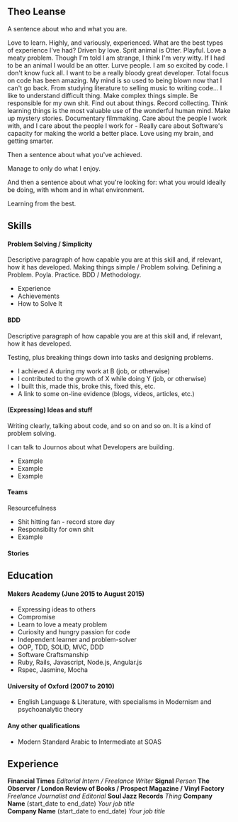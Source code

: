 ## Theo Leanse

A sentence about who and what you are.

  Love to learn.
  Highly, and variously, experienced.
  What are the best types of experience I've had?
  Driven by love.
  Sprit animal is Otter.
  Playful.
  Love a meaty problem.
  Though I'm told I am strange, I think I'm very witty.
  If I had to be an animal I would be an otter.
  Lurve people.
  I am so excited by code.
  I don't know fuck all.
  I want to be a really bloody great developer.
  Total focus on code has been amazing.
  My mind is so used to being blown now that I can't go back.
  From studying literature to selling music to writing code...
  I like to understand difficult thing.
  Make complex things simple.
  Be responsible for my own shit.
  Find out about things.
  Record collecting.
  Think learning things is the most valuable use of the wonderful human mind.
  Make up mystery stories.
  Documentary filmmaking.
  Care about the people I work with, and I care about the people I work for - Really care about Software's capacity for making the world a better place.
  Love using my brain, and getting smarter.

Then a sentence about what you've achieved.

  Manage to only do what I enjoy.

And then a sentence about what you're looking for: what you would ideally be doing, with whom and in what environment.

  Learning from the best.

## Skills

#### Problem Solving / Simplicity

Descriptive paragraph of how capable you are at this skill and, if relevant, how it has developed.
  Making things simple / Problem solving.
  Defining a Problem. Poyla. Practice.
  BDD / Methodology.

- Experience
- Achievements
- How to Solve It

#### BDD

Descriptive paragraph of how capable you are at this skill and, if relevant, how it has developed.

  Testing, plus breaking things down into tasks and designing problems.

- I achieved A during my work at B (job, or otherwise)
- I contributed to the growth of X while doing Y (job, or otherwise)
- I built this, made this, broke this, fixed this, etc.
- A link to some on-line evidence (blogs, videos, articles, etc.)

#### (Expressing) Ideas and stuff

Writing clearly, talking about code, and so on and so on. It is a kind of problem solving.

I can talk to Journos about what Developers are building.

- Example
- Example
- Example

#### Teams

Resourcefulness

- Shit hitting fan - record store day
- Responsibilty for own shit
- Example

#### Stories

## Education

#### Makers Academy (June 2015 to August 2015)

- Expressing ideas to others
- Compromise
- Learn to love a meaty problem
- Curiosity and hungry passion for code
- Independent learner and problem-solver
- OOP, TDD, SOLID, MVC, DDD
- Software Craftsmanship
- Ruby, Rails, Javascript, Node.js, Angular.js
- Rspec, Jasmine, Mocha

#### University of Oxford (2007 to 2010)

- English Language & Literature, with specialisms in Modernism and psychoanalytic theory

#### Any other qualifications

- Modern Standard Arabic to Intermediate at SOAS

## Experience

**Financial Times**
*Editorial Intern / Freelance Writer*
**Signal**
*Person*
**The Observer / London Review of Books / Prospect Magazine / Vinyl Factory**
*Freelance Journalist and Editorial*
**Soul Jazz Records**
*Thing*
**Company Name** (start_date to end_date)
*Your job title*  
**Company Name** (start_date to end_date)
*Your job title*  
